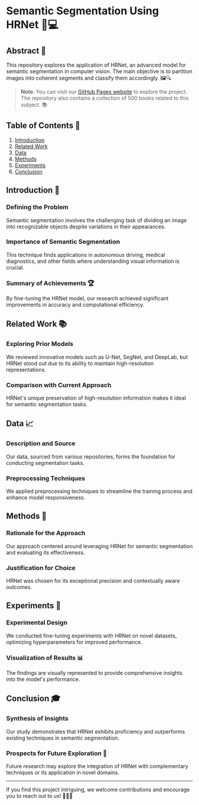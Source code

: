 # Semantic Segmentation Using HRNet 🧠💻

## Abstract 📝

This repository explores the application of HRNet, an advanced model for semantic segmentation in computer vision. The main objective is to partition images into coherent segments and classify them accordingly. 🖼🔍

> **Note**: You can visit our [GitHub Pages website](https://[username].github.io/[repository-name]) to explore the project. The repository also contains a collection of 500 books related to this subject. 📚

## Table of Contents 📑
1. [Introduction](#introduction)
2. [Related Work](#related-work)
3. [Data](#data)
4. [Methods](#methods)
5. [Experiments](#experiments)
6. [Conclusion](#conclusion)

## Introduction 🌟
### Defining the Problem
Semantic segmentation involves the challenging task of dividing an image into recognizable objects despite variations in their appearances.

### Importance of Semantic Segmentation
This technique finds applications in autonomous driving, medical diagnostics, and other fields where understanding visual information is crucial.

### Summary of Achievements 🏆
By fine-tuning the HRNet model, our research achieved significant improvements in accuracy and computational efficiency.

## Related Work 📚
### Exploring Prior Models
We reviewed innovative models such as U-Net, SegNet, and DeepLab, but HRNet stood out due to its ability to maintain high-resolution representations.

### Comparison with Current Approach
HRNet's unique preservation of high-resolution information makes it ideal for semantic segmentation tasks.

## Data 📈
### Description and Source
Our data, sourced from various repositories, forms the foundation for conducting segmentation tasks.

### Preprocessing Techniques
We applied preprocessing techniques to streamline the training process and enhance model responsiveness.

## Methods 🧪
### Rationale for the Approach
Our approach centered around leveraging HRNet for semantic segmentation and evaluating its effectiveness.

### Justification for Choice
HRNet was chosen for its exceptional precision and contextually aware outcomes.

## Experiments 🔬
### Experimental Design
We conducted fine-tuning experiments with HRNet on novel datasets, optimizing hyperparameters for improved performance.

### Visualization of Results 📊
The findings are visually represented to provide comprehensive insights into the model's performance.

## Conclusion 🎓
### Synthesis of Insights
Our study demonstrates that HRNet exhibits proficiency and outperforms existing techniques in semantic segmentation.

### Prospects for Future Exploration 🚀
Future research may explore the integration of HRNet with complementary techniques or its application in novel domains.

---

If you find this project intriguing, we welcome contributions and encourage you to reach out to us! 👨‍💻🎉
